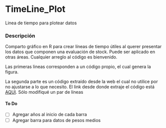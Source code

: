 # TimeLine_Plot
 Linea de tiempo para plotear datos


### Descripción

Comparto gráfico en R para crear líneas de tiempo útiles al querer presentar los datos que componen una evaluación de stock. Puede ser aplicado en otras áreas. 
Cualquier arreglo al código es bienvenido.

Las primeras lineas corresponden a un código propio, el cual genera la figura.

La segunda parte es un código extraído desde la web el cual no utilice por no ajustarse a lo que necesito. El link desde donde extraje el código está [AQUI](https://stackoverflow.com/questions/44265512/creating-a-timeline-in-r/44861241). Sólo modifiqué un par de líneas




#### To Do
-[ ] Agregar años al inicio de cada barra
-[ ] Agregar barra para datos de pesos medios
